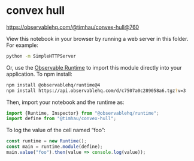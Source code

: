 # convex hull

https://observablehq.com/@timhau/convex-hull@760

View this notebook in your browser by running a web server in this folder. For
example:

~~~sh
python -m SimpleHTTPServer
~~~

Or, use the [Observable Runtime](https://github.com/observablehq/runtime) to
import this module directly into your application. To npm install:

~~~sh
npm install @observablehq/runtime@4
npm install https://api.observablehq.com/d/c7507a0c289058a6.tgz?v=3
~~~

Then, import your notebook and the runtime as:

~~~js
import {Runtime, Inspector} from "@observablehq/runtime";
import define from "@timhau/convex-hull";
~~~

To log the value of the cell named “foo”:

~~~js
const runtime = new Runtime();
const main = runtime.module(define);
main.value("foo").then(value => console.log(value));
~~~
